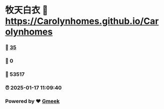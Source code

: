 # 牧天白衣 :link: https://Carolynhomes.github.io/Carolynhomes 
### :page_facing_up: [35](https://Carolynhomes.github.io/Carolynhomes/tag.html) 
### :speech_balloon: 0 
### :hibiscus: 53517 
### :alarm_clock: 2025-01-17 11:09:40 
### Powered by :heart: [Gmeek](https://github.com/Meekdai/Gmeek)
